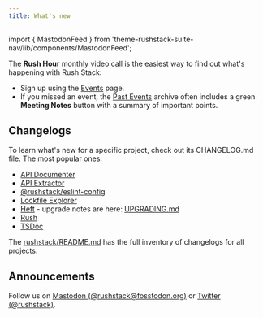 ```yaml
---
title: What's new
---
```


import { MastodonFeed } from 'theme-rushstack-suite-nav/lib/components/MastodonFeed';

The **Rush Hour** monthly video call is the easiest way to find out what's happening with Rush Stack:

- Sign up using the [Events](https://rushstack.io/community/events/) page.
- If you missed an event, the [Past Events](https://rushstack.io/community/past-events/) archive often
  includes a green **Meeting Notes** button with a summary of important points.

## Changelogs

To learn what's new for a specific project, check out its CHANGELOG.md file. The most popular ones:

- [API Documenter](https://github.com/microsoft/rushstack/blob/main/apps/api-documenter/CHANGELOG.md)
- [API Extractor](https://github.com/microsoft/rushstack/blob/main/apps/api-extractor/CHANGELOG.md)
- [@rushstack/eslint-config](https://github.com/microsoft/rushstack/blob/main/eslint/eslint-config/CHANGELOG.md)
- [Lockfile Explorer](https://github.com/microsoft/rushstack/blob/main/apps/lockfile-explorer/CHANGELOG.md)
- [Heft](https://github.com/microsoft/rushstack/blob/main/apps/heft/CHANGELOG.md) - upgrade notes are here: [UPGRADING.md](https://github.com/microsoft/rushstack/blob/main/apps/heft/UPGRADING.md)
- [Rush](https://github.com/microsoft/rushstack/blob/main/apps/rush/CHANGELOG.md)
- [TSDoc](https://github.com/microsoft/tsdoc/blob/main/tsdoc/CHANGELOG.md)

The [rushstack/README.md](https://github.com/microsoft/rushstack#published-packages) has the full inventory
of changelogs for all projects.

## Announcements

Follow us on [Mastodon (@rushstack@fosstodon.org)](https://fosstodon.org/@rushstack) or [Twitter (@rushstack)](https://twitter.com/rushstack).

<MastodonFeed mastodonUserFullName="@rushstack@fosstodon.org" mastodonUserId="109525862248474026" maxFeedItems="6" />
